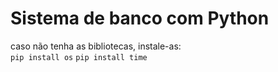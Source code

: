 # Sistema de banco com Python

caso não tenha as bibliotecas, instale-as:
<br>
`pip install os`
`pip install time`
